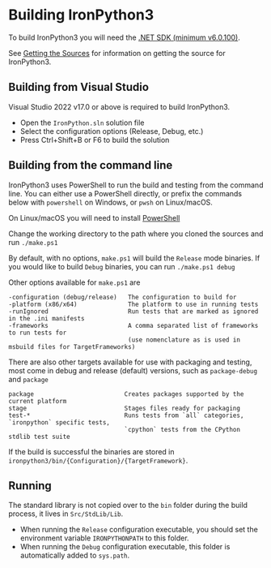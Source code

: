 # Building IronPython3

To build IronPython3 you will need the [.NET SDK (minimum v6.0.100)](https://dotnet.microsoft.com/download/visual-studio-sdks).

See [Getting the Sources](getting-the-sources.md) for information on getting the source for IronPython3.

## Building from Visual Studio

Visual Studio 2022 v17.0 or above is required to build IronPython3.

 * Open the `IronPython.sln` solution file
 * Select the configuration options (Release, Debug, etc.)
 * Press Ctrl+Shift+B or F6 to build the solution

## Building from the command line

IronPython3 uses PowerShell to run the build and testing from the command line. You can either use a PowerShell directly, or prefix the commands below with `powershell` on Windows, or `pwsh` on Linux/macOS.

On Linux/macOS you will need to install [PowerShell](https://github.com/PowerShell/PowerShell/releases)

Change the working directory to the path where you cloned the sources and run `./make.ps1`

By default, with no options, `make.ps1` will build the `Release` mode binaries. If you would like to build `Debug` binaries, you can run `./make.ps1 debug`

Other options available for `make.ps1` are

```
-configuration (debug/release)   The configuration to build for
-platform (x86/x64)              The platform to use in running tests
-runIgnored                      Run tests that are marked as ignored in the .ini manifests
-frameworks                      A comma separated list of frameworks to run tests for
                                 (use nomenclature as is used in msbuild files for TargetFrameworks)
```

There are also other targets available for use with packaging and testing, most come in debug and release (default) versions, such as `package-debug` and `package`

```
package                         Creates packages supported by the current platform
stage                           Stages files ready for packaging
test-*                          Runs tests from `all` categories, `ironpython` specific tests,
                                `cpython` tests from the CPython stdlib test suite
```

If the build is successful the binaries are stored in `ironpython3/bin/{Configuration}/{TargetFramework}`.

## Running

The standard library is not copied over to the `bin` folder during the build process, it lives in `Src/StdLib/Lib`.
- When running the `Release` configuration executable, you should set the environment variable `IRONPYTHONPATH` to this folder.
- When running the `Debug` configuration executable, this folder is automatically added to `sys.path`.
